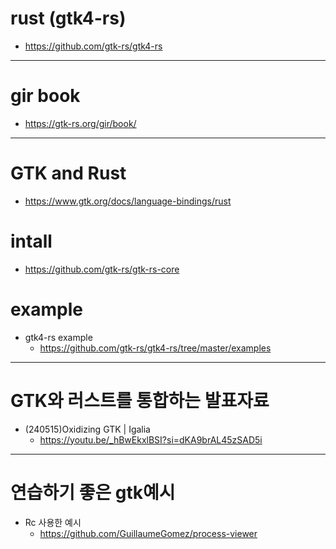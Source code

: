 # rust (gtk4-rs)

- https://github.com/gtk-rs/gtk4-rs


<hr />

# gir book 

- https://gtk-rs.org/gir/book/

<hr>

# GTK and Rust

- https://www.gtk.org/docs/language-bindings/rust

# intall 

- https://github.com/gtk-rs/gtk-rs-core

# example

- gtk4-rs example
  - https://github.com/gtk-rs/gtk4-rs/tree/master/examples

<hr>

# GTK와 러스트를 통합하는 발표자료
- (240515)Oxidizing GTK | Igalia
  - https://youtu.be/_hBwEkxlBSI?si=dKA9brAL45zSAD5i

<hr />

# 연습하기 좋은 gtk예시
- Rc 사용한 예시
  - https://github.com/GuillaumeGomez/process-viewer
